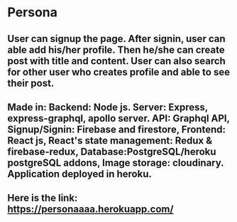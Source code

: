 # Persona

## User can signup the page. After signin, user can able add his/her profile. Then he/she can create post with title and content. User can also search for other user who creates profile and able to see their post.

## Made in: Backend: Node js. Server: Express, express-graphql, apollo server. API: Graphql API, Signup/Signin: Firebase and firestore, Frontend: React js, React's state management: Redux & firebase-redux, Database:PostgreSQL/heroku postgreSQL addons, Image storage: cloudinary. Application deployed in heroku.

## Here is the link: https://personaaaa.herokuapp.com/
